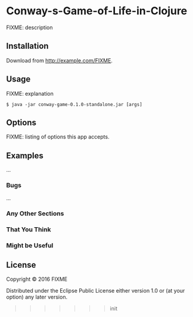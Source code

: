 # Conway-s-Game-of-Life-in-Clojure

FIXME: description

## Installation

Download from http://example.com/FIXME.

## Usage

FIXME: explanation

    $ java -jar conway-game-0.1.0-standalone.jar [args]

## Options

FIXME: listing of options this app accepts.

## Examples

...

### Bugs

...

### Any Other Sections
### That You Think
### Might be Useful

## License

Copyright © 2016 FIXME

Distributed under the Eclipse Public License either version 1.0 or (at
your option) any later version.
>>>>>>> init
